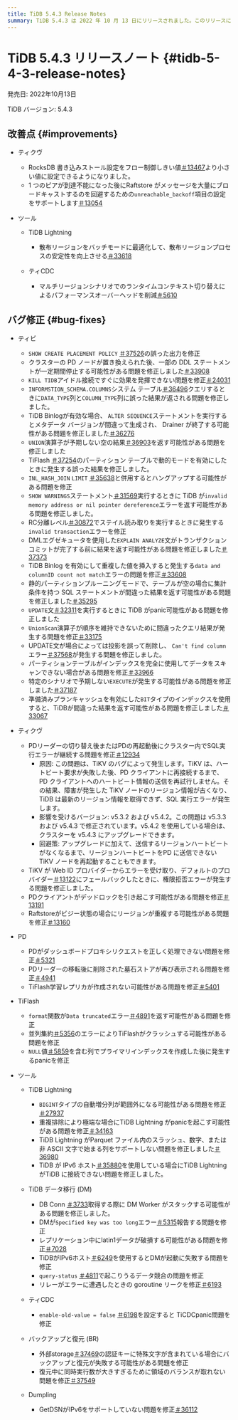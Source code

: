 ```yaml
---
title: TiDB 5.4.3 Release Notes
summary: TiDB 5.4.3 は 2022 年 10 月 13 日にリリースされました。このリリースには、TiKV、ツール、TiCDC、 TiFlash、PD、およびその他のツールのさまざまな改善とバグ修正が含まれています。改善には、RocksDB 書き込みストール設定の構成のサポート、Scatter リージョンのバッチ モードへの最適化、およびマルチリージョン シナリオでのパフォーマンス オーバーヘッドの削減が含まれます。バグ修正では、SHOW CREATE PLACEMENT POLICY` の誤った出力、PD ノードの置き換え後に DDL ステートメントがスタックする、TiDB、TiKV、PD、 TiFlash、およびその他のツールで誤った結果やエラーを引き起こすさまざまな問題などの問題に対処しています。このリリースでは、特定の問題に対する回避策と影響を受けるバージョンも提供されています。
---
```


# TiDB 5.4.3 リリースノート {#tidb-5-4-3-release-notes}

発売日: 2022年10月13日

TiDB バージョン: 5.4.3

## 改善点 {#improvements}

-   ティクヴ

    -   RocksDB 書き込みストール設定をフロー制御しきい値[＃13467](https://github.com/tikv/tikv/issues/13467)より小さい値に設定できるようになりました。
    -   1 つのピアが到達不能になった後にRaftstore がメッセージを大量にブロードキャストするのを回避するための`unreachable_backoff`項目の設定をサポートします[＃13054](https://github.com/tikv/tikv/issues/13054)

-   ツール

    -   TiDB Lightning

        -   散布リージョンをバッチモードに最適化して、散布リージョンプロセスの安定性を向上させる[＃33618](https://github.com/pingcap/tidb/issues/33618)

    -   ティCDC

        -   マルチリージョンシナリオでのランタイムコンテキスト切り替えによるパフォーマンスオーバーヘッドを削減[＃5610](https://github.com/pingcap/tiflow/issues/5610)

## バグ修正 {#bug-fixes}

-   ティビ

    -   `SHOW CREATE PLACEMENT POLICY` [＃37526](https://github.com/pingcap/tidb/issues/37526)の誤った出力を修正
    -   クラスターの PD ノードが置き換えられた後、一部の DDL ステートメントが一定期間停止する可能性がある問題を修正しました[＃33908](https://github.com/pingcap/tidb/issues/33908)
    -   `KILL TIDB`アイドル接続ですぐに効果を発揮できない問題を修正[＃24031](https://github.com/pingcap/tidb/issues/24031)
    -   `INFORMSTION_SCHEMA.COLUMNS`システム テーブル[＃36496](https://github.com/pingcap/tidb/issues/36496)クエリするときに`DATA_TYPE`列と`COLUMN_TYPE`列に誤った結果が返される問題を修正しました。
    -   TiDB Binlogが有効な場合、 `ALTER SEQUENCE`ステートメントを実行するとメタデータ バージョンが間違って生成され、 Drainer が終了する可能性がある問題を修正しました[＃36276](https://github.com/pingcap/tidb/issues/36276)
    -   `UNION`演算子が予期しない空の結果[＃36903](https://github.com/pingcap/tidb/issues/36903)を返す可能性がある問題を修正しました
    -   TiFlash [＃37254](https://github.com/pingcap/tidb/issues/37254)のパーティション テーブルで動的モードを有効にしたときに発生する誤った結果を修正しました。
    -   `INL_HASH_JOIN` `LIMIT` [＃35638](https://github.com/pingcap/tidb/issues/35638)と併用するとハングアップする可能性がある問題を修正
    -   `SHOW WARNINGS`ステートメント[＃31569](https://github.com/pingcap/tidb/issues/31569)実行するときに TiDB が`invalid memory address or nil pointer dereference`エラーを返す可能性がある問題を修正しました。
    -   RC分離レベル[＃30872](https://github.com/pingcap/tidb/issues/30872)でステイル読み取りを実行するときに発生する`invalid transaction`エラーを修正
    -   DMLエグゼキュータを使用した`EXPLAIN ANALYZE`文がトランザクションコミットが完了する前に結果を返す可能性がある問題を修正しました[＃37373](https://github.com/pingcap/tidb/issues/37373)
    -   TiDB Binlog を有効にして重複した値を挿入すると発生する`data and columnID count not match`エラーの問題を修正[＃33608](https://github.com/pingcap/tidb/issues/33608)
    -   静的パーティションプルーニングモードで、テーブルが空の場合に集計条件を持つ SQL ステートメントが間違った結果を返す可能性がある問題を修正しました[＃35295](https://github.com/pingcap/tidb/issues/35295)
    -   `UPDATE`文[＃32311](https://github.com/pingcap/tidb/issues/32311)を実行するときに TiDB がpanic可能性がある問題を修正しました
    -   `UnionScan`演算子が順序を維持できないために間違ったクエリ結果が発生する問題を修正[＃33175](https://github.com/pingcap/tidb/issues/33175)
    -   UPDATE文が場合によっては投影を誤って削除し、 `Can't find column`エラー[＃37568](https://github.com/pingcap/tidb/issues/37568)が発生する問題を修正しました。
    -   パーティションテーブルがインデックスを完全に使用してデータをスキャンできない場合がある問題を修正[＃33966](https://github.com/pingcap/tidb/issues/33966)
    -   特定のシナリオで予期しない`EXECUTE`が発生する可能性がある問題を修正しました[＃37187](https://github.com/pingcap/tidb/issues/37187)
    -   準備済みプランキャッシュを有効にした`BIT`タイプのインデックスを使用すると、TiDBが間違った結果を返す可能性がある問題を修正しました[＃33067](https://github.com/pingcap/tidb/issues/33067)

-   ティクヴ

    -   PDリーダーの切り替え後またはPDの再起動後にクラスター内でSQL実行エラーが継続する問題を修正[＃12934](https://github.com/tikv/tikv/issues/12934)
        -   原因: この問題は、TiKV のバグによって発生します。TiKV は、ハートビート要求が失敗した後、PD クライアントに再接続するまで、PD クライアントへのハートビート情報の送信を再試行しません。その結果、障害が発生した TiKV ノードのリージョン情報が古くなり、TiDB は最新のリージョン情報を取得できず、SQL 実行エラーが発生します。
        -   影響を受けるバージョン: v5.3.2 および v5.4.2。この問題は v5.3.3 および v5.4.3 で修正されています。v5.4.2 を使用している場合は、クラスターを v5.4.3 にアップグレードできます。
        -   回避策: アップグレードに加えて、送信するリージョンハートビートがなくなるまで、リージョンハートビートをPD に送信できない TiKV ノードを再起動することもできます。
    -   TiKV が Web ID プロバイダーからエラーを受け取り、デフォルトのプロバイダー[＃13122](https://github.com/tikv/tikv/issues/13122)にフェールバックしたときに、権限拒否エラーが発生する問題を修正しました。
    -   PDクライアントがデッドロックを引き起こす可能性がある問題を修正[＃13191](https://github.com/tikv/tikv/issues/13191)
    -   Raftstoreがビジー状態の場合にリージョンが重複する可能性がある問題を修正[＃13160](https://github.com/tikv/tikv/issues/13160)

-   PD

    -   PDがダッシュボードプロキシリクエストを正しく処理できない問題を修正[＃5321](https://github.com/tikv/pd/issues/5321)
    -   PDリーダーの移転後に削除された墓石ストアが再び表示される問題を修正[＃4941](https://github.com/tikv/pd/issues/4941)
    -   TiFlash学習レプリカが作成されない可能性がある問題を修正[＃5401](https://github.com/tikv/pd/issues/5401)

-   TiFlash

    -   `format`関数が`Data truncated`エラー[＃4891](https://github.com/pingcap/tiflash/issues/4891)を返す可能性がある問題を修正
    -   並列集約[＃5356](https://github.com/pingcap/tiflash/issues/5356)のエラーによりTiFlashがクラッシュする可能性がある問題を修正
    -   `NULL`値[＃5859](https://github.com/pingcap/tiflash/issues/5859)を含む列でプライマリインデックスを作成した後に発生するpanicを修正

-   ツール

    -   TiDB Lightning

        -   `BIGINT`タイプの自動増分列が範囲外になる可能性がある問題を修正[＃27937](https://github.com/pingcap/tidb/issues/27937)
        -   重複排除により極端な場合にTiDB Lightning がpanicを起こす可能性がある問題を修正[＃34163](https://github.com/pingcap/tidb/issues/34163)
        -   TiDB Lightning がParquet ファイル内のスラッシュ、数字、または非 ASCII 文字で始まる列をサポートしない問題を修正しました[＃36980](https://github.com/pingcap/tidb/issues/36980)
        -   TiDB が IPv6 ホスト[＃35880](https://github.com/pingcap/tidb/issues/35880)を使用している場合にTiDB Lightning がTiDB に接続できない問題を修正しました。

    -   TiDB データ移行 (DM)

        -   DB Conn [＃3733](https://github.com/pingcap/tiflow/issues/3733)取得する際に DM Worker がスタックする可能性がある問題を修正しました。
        -   DMが`Specified key was too long`エラー[＃5315](https://github.com/pingcap/tiflow/issues/5315)報告する問題を修正
        -   レプリケーション中にlatin1データが破損する可能性がある問題を修正[＃7028](https://github.com/pingcap/tiflow/issues/7028)
        -   TiDBがIPv6ホスト[＃6249](https://github.com/pingcap/tiflow/issues/6249)を使用するとDMが起動に失敗する問題を修正
        -   `query-status` [＃4811](https://github.com/pingcap/tiflow/issues/4811)で起こりうるデータ競合の問題を修正
        -   リレーがエラーに遭遇したときの goroutine リークを修正[＃6193](https://github.com/pingcap/tiflow/issues/6193)

    -   ティCDC

        -   `enable-old-value = false` [＃6198](https://github.com/pingcap/tiflow/issues/6198)を設定すると TiCDCpanic問題を修正

    -   バックアップと復元 (BR)

        -   外部storage[＃37469](https://github.com/pingcap/tidb/issues/37469)の認証キーに特殊文字が含まれている場合にバックアップと復元が失敗する可能性がある問題を修正
        -   復元中に同時実行数が大きすぎるために領域のバランスが取れない問題を修正[＃37549](https://github.com/pingcap/tidb/issues/37549)

    -   Dumpling

        -   GetDSNがIPv6をサポートしていない問題を修正[＃36112](https://github.com/pingcap/tidb/issues/36112)
